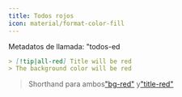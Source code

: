 ```yaml
---
title: Todos rojos
icon: material/format-color-fill
---
```


Metadatos de llamada: "todos-ed

```md
> [!tip|all-red] Title will be red
> The background color will be red
```
> Shorthand para ambos["bg-red"](../bg-styling/page-3.md)
> y["title-red"](../title-styling/page-3.md)

